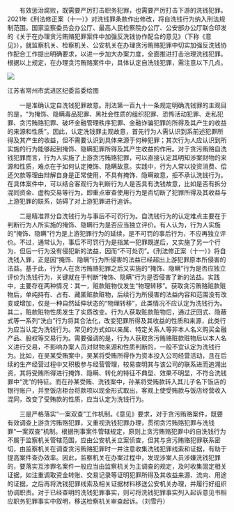 　　有效惩治腐败，既需要严厉打击职务犯罪，也需要严厉打击下游的洗钱犯罪。2021年《刑法修正案（十一）》对洗钱罪条款作出修改，将自洗钱行为纳入刑法规制范围。国家监察委员会办公厅、最高人民检察院办公厅、公安部办公厅联合印发的《关于在办理贪污贿赂犯罪案件中加强反洗钱协作配合的意见》（下称《意见》），就监察机关、检察机关、公安机关在办理贪污贿赂犯罪中切实加强反洗钱协作配合工作提出明确要求，以进一步加大办案力度，全面推进打击治理洗钱犯罪。根据以上规定，在办理贪污贿赂案件中，具体认定自洗钱犯罪，需注意以下几点。

![](https://www.ccdi.gov.cn/hdjln/ywtt/202403/W020240321556216298312.jpeg)

江苏省常州市武进区纪委监委绘图

　　一是准确认定自洗钱犯罪故意。刑法第一百九十一条规定明确洗钱罪的主观目的是，“为掩饰、隐瞒毒品犯罪、黑社会性质的组织犯罪、恐怖活动犯罪、走私犯罪、贪污贿赂犯罪、破坏金融管理秩序犯罪、金融诈骗犯罪的所得及其产生的收益的来源和性质”。因此，认定洗钱罪主观故意，首先行为人需认识到系前述犯罪所得及其产生的收益，但不需要认识到具体来源于何种犯罪；其次行为人应认识到所实施的行为能够起到掩饰、隐瞒犯罪所得及其产生收益的作用。对于贪污贿赂自洗钱犯罪而言，行为人实施了上游贪污贿赂犯罪，可以直接认定其明知涉案财物的来源和性质，难点在于如何认定掩饰、隐瞒故意。实践中，行为人常以投资消费、偿还欠款等理由辩解自身是正常使用，不具有掩饰、隐瞒故意，拒不承认洗钱行为。在具体案件中，可以结合客观行为判断行为人是否具有洗钱故意，比如是否有拆分混同资金、虚构交易等行为，即重点审查使用行为是否切断了犯罪所得及其收益与上游犯罪的联系，妨碍了对上游犯罪进行追诉。

　　二是精准界分自洗钱行为与事后不可罚行为。自洗钱行为的认定难点主要在于判断行为人所实施的掩饰、隐瞒行为是否应当独立评价。有人认为，行为人实施的“掩饰、隐瞒”行为是上游犯罪行为的延续，是不可罚的事后行为，不应再独立评价。不过，通常认为，事后不可罚行为是指某一犯罪既遂后，又实施了另一个行为，但后一行为没有侵犯新的法益，因而“不可处罚”。《刑法修正案（十一）》将自洗钱入罪，正是因“掩饰、隐瞒”行为所侵害的法益已经超出上游犯罪原本所侵害的法益。基于此，行为人在贪污贿赂犯罪之后又实施的“掩饰、隐瞒”行为是否应独立评价为洗钱行为，关键就在于判断“掩饰、隐瞒”行为是否侵害了新的法益。实践中，主要存在两种情况：其一，赃款赃物仅发生“物理转移”。获取贪污贿赂赃款赃物后，单纯持有、占有、藏匿赃款赃物，后续行为所侵害的法益内容和范围没有改变或增加，仅是一种自然延伸状态的“物理转移”，此类情况不应认定为洗钱行为。其二，赃款赃物性质发生了实质改变。行为人获取赃款赃物后，通过迂回式、隐蔽式等一系列“洗白”行为将其合法化，改变犯罪所得及其收益的性质和来源，此类行为应当认定为洗钱行为。常见的方式如以亲属、特定关系人等非本人名义购买金融产品、股权等交易行为。需要强调的是，行为人获取贪污贿赂赃款赃物后以本人名义进行交易，不影响办案人员对财物来源和性质判断的，一般不宜认定为洗钱行为。比如，在吴某受贿案中，吴某将受贿所得作为资本投入公司经营活动，且在后续的生产经营过程中又积极参与经营管理，较易查明其与该公司的联系进而追溯出资，其将受贿所得进行掩饰、隐瞒、转化的特征不典型、效果不明显，不符合洗钱罪中“洗”的特征。而在孙某受贿、洗钱案中，孙某将受贿款转入其儿子名下饭店的银行账户，并至饭店柜台将款项以现金形式取出，客观上使受贿款与饭店经营收入混同，改变了受贿款的性质，应当认定为洗钱行为。

　　三是严格落实“一案双查”工作机制。《意见》要求，对于贪污贿赂案件，既要有效调查上游贪污贿赂犯罪，又重视洗钱犯罪办理，贯彻贪污贿赂犯罪与洗钱罪“一案双查”机制。根据刑事案件管辖规定，原则上贪污贿赂犯罪中的自洗钱行为不属于监察机关管辖范围，应由公安机关立案侦查，但其与贪污贿赂犯罪联系密切，由监察机关在调查贪污贿赂犯罪时一并注意收集洗钱犯罪线索和证据，有助于提高案件查办效率。因此，监察机关在办案过程中，发现涉案人员涉嫌洗钱犯罪的，要落实互涉罪名案件一般应当由监察机关为主调查的规定，及时收集固定相关证据，如注重调取资金转账、交易记录等证明犯罪所得及其收益来源、流向、用途的证据，之后再将洗钱犯罪线索及相关证据材料移送公安机关办理，并履行好组织协调职责。对于已经查明的洗钱犯罪事实，则可将洗钱犯罪事实列入起诉意见书相应职务犯罪事实中叙明，移送检察机关审查起诉。（刘雪丹）